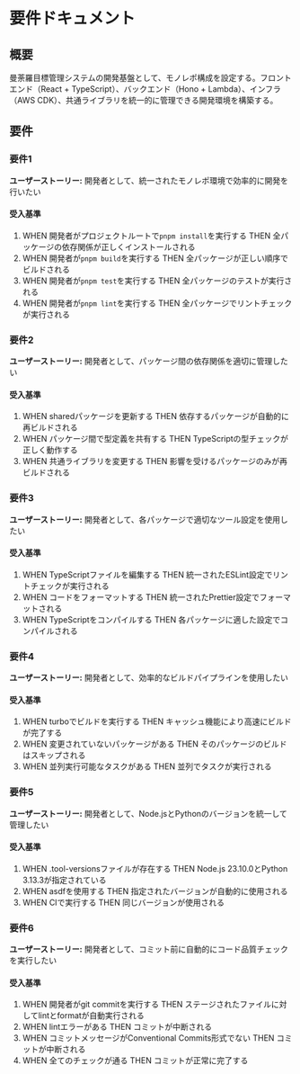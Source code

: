 # 要件ドキュメント

## 概要

曼荼羅目標管理システムの開発基盤として、モノレポ構成を設定する。フロントエンド（React + TypeScript）、バックエンド（Hono + Lambda）、インフラ（AWS CDK）、共通ライブラリを統一的に管理できる開発環境を構築する。

## 要件

### 要件1

**ユーザーストーリー:** 開発者として、統一されたモノレポ環境で効率的に開発を行いたい

#### 受入基準

1. WHEN 開発者がプロジェクトルートで`pnpm install`を実行する THEN 全パッケージの依存関係が正しくインストールされる
2. WHEN 開発者が`pnpm build`を実行する THEN 全パッケージが正しい順序でビルドされる
3. WHEN 開発者が`pnpm test`を実行する THEN 全パッケージのテストが実行される
4. WHEN 開発者が`pnpm lint`を実行する THEN 全パッケージでリントチェックが実行される

### 要件2

**ユーザーストーリー:** 開発者として、パッケージ間の依存関係を適切に管理したい

#### 受入基準

1. WHEN sharedパッケージを更新する THEN 依存するパッケージが自動的に再ビルドされる
2. WHEN パッケージ間で型定義を共有する THEN TypeScriptの型チェックが正しく動作する
3. WHEN 共通ライブラリを変更する THEN 影響を受けるパッケージのみが再ビルドされる

### 要件3

**ユーザーストーリー:** 開発者として、各パッケージで適切なツール設定を使用したい

#### 受入基準

1. WHEN TypeScriptファイルを編集する THEN 統一されたESLint設定でリントチェックが実行される
2. WHEN コードをフォーマットする THEN 統一されたPrettier設定でフォーマットされる
3. WHEN TypeScriptをコンパイルする THEN 各パッケージに適した設定でコンパイルされる

### 要件4

**ユーザーストーリー:** 開発者として、効率的なビルドパイプラインを使用したい

#### 受入基準

1. WHEN turboでビルドを実行する THEN キャッシュ機能により高速にビルドが完了する
2. WHEN 変更されていないパッケージがある THEN そのパッケージのビルドはスキップされる
3. WHEN 並列実行可能なタスクがある THEN 並列でタスクが実行される

### 要件5

**ユーザーストーリー:** 開発者として、Node.jsとPythonのバージョンを統一して管理したい

#### 受入基準

1. WHEN .tool-versionsファイルが存在する THEN Node.js 23.10.0とPython 3.13.3が指定されている
2. WHEN asdfを使用する THEN 指定されたバージョンが自動的に使用される
3. WHEN CIで実行する THEN 同じバージョンが使用される

### 要件6

**ユーザーストーリー:** 開発者として、コミット前に自動的にコード品質チェックを実行したい

#### 受入基準

1. WHEN 開発者がgit commitを実行する THEN ステージされたファイルに対してlintとformatが自動実行される
2. WHEN lintエラーがある THEN コミットが中断される
3. WHEN コミットメッセージがConventional Commits形式でない THEN コミットが中断される
4. WHEN 全てのチェックが通る THEN コミットが正常に完了する
